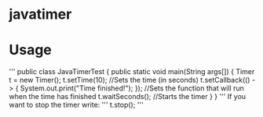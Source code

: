# javatimer
 
# Usage

'''
public class JavaTimerTest {
 public static void main(String args[]) {
  Timer t = new Timer();
  t.setTime(10); //Sets the time (in seconds)
  t.setCallback(() -> {
   System.out.print("Time finished!");
  }); //Sets the function that will run when the time has finished
  t.waitSeconds(); //Starts the timer
 } 
}
'''
If you want to stop the timer write:
'''
t.stop();
'''
